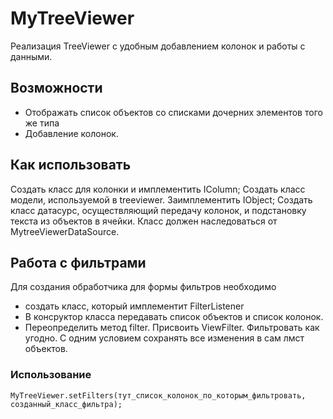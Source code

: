 # MyTreeViewer

Реализация TreeViewer с удобным добавлением колонок и работы с данными.

## Возможности

* Отображать список объектов со списками дочерних элементов того же типа
* Добавление колонок.

## Как использовать

Создать класс для колонки и имплементить IColumn;
Создать класс модели, используемой в treeviewer. Заимплементить IObject;
Создать класс датасурс, осуществляющий передачу колонок, и подстановку
текста из объектов в ячейки. Класс должен наследоваться от MytreeViewerDataSource.

## Работа с фильтрами
Для создания обработчика для формы фильтров необходимо
* создать класс, который имплементит FilterListener
* В консруктор класса передавать список объектов и список колонок.
* Переопределить метод filter. Присвоить ViewFilter. Фильтровать как угодно. С одним условием
сохранять все изменения в сам лмст объектов.
### Использование
    MyTreeViewer.setFilters(тут_список_колонок_по_которым_фильтровать, созданный_класс_фильтра);